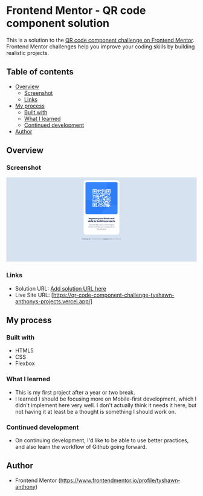 # Frontend Mentor - QR code component solution

This is a solution to the [QR code component challenge on Frontend Mentor](https://www.frontendmentor.io/challenges/qr-code-component-iux_sIO_H). Frontend Mentor challenges help you improve your coding skills by building realistic projects.

## Table of contents

- [Overview](#overview)
  - [Screenshot](#screenshot)
  - [Links](#links)
- [My process](#my-process)
  - [Built with](#built-with)
  - [What I learned](#what-i-learned)
  - [Continued development](#continued-development)
- [Author](#author)

## Overview

### Screenshot

![](images/project-screenshot.png)

### Links

- Solution URL: [Add solution URL here](https://your-solution-url.com)
- Live Site URL: [https://qr-code-component-challenge-tyshawn-anthonys-projects.vercel.app/]

## My process

### Built with

- HTML5
- CSS
- Flexbox

### What I learned

- This is my first project after a year or two break.
- I learned I should be focusing more on Mobile-first development, which I didn't implement here very well. I don't actually think it needs it here, but not having it at least be a thought is something I should work on.

### Continued development

- On continuing development, I'd like to be able to use better practices, and also learn the workflow of Github going forward.

## Author

- Frontend Mentor (https://www.frontendmentor.io/profile/tyshawn-anthony)

